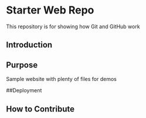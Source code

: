 # Starter Web Repo

This repository is for showing how Git and GitHub work
## Introduction


## Purpose

Sample website with plenty of files for demos

##Deployment




## How to Contribute